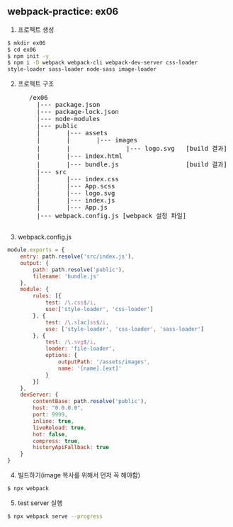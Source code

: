 ## webpack-practice: ex06
1. 프로젝트 생성
```bash
$ mkdir ex06
$ cd ex06
$ npm init -y
$ npm i -D webpack webpack-cli webpack-dev-server css-loader 
style-loader sass-loader node-sass image-loader
```

2. 프로젝트 구조
    <pre>
      /ex06
        |--- package.json
        |--- package-lock.json
        |--- node-modules
        |--- public
        |       |--- assets
        |       |       |--- images
        |       |               |--- logo.svg   [build 결과]
        |       |--- index.html
        |       |--- bundle.js                  [build 결과]
        |--- src
        |       |--- index.css
        |       |--- App.scss
        |       |--- logo.svg
        |       |--- index.js
        |       |--- App.js
        |--- webpack.config.js [webpack 설정 파일]
    </pre>
3. webpack.config.js
```javascript
module.exports = {
    entry: path.resolve('src/index.js'),
    output: {
        path: path.resolve('public'),
        filename: 'bundle.js'
    },
    module: {
        rules: [{
            test: /\.css$/i,
            use:['style-loader', 'css-loader']
        }, {
            test: /\.s[ac]ss$/i,
            use: ['style-loader', 'css-loader', 'sass-loader']
        }, {
            test: /\.svg$/i,
            loader: 'file-loader',
            options: {
                outputPath: '/assets/images',
                name: '[name].[ext]'
            }
        }]
    },
    devServer: {
        contentBase: path.resolve('public'),
        host: "0.0.0.0",
        port: 9999,
        inline: true,
        liveReload: true,
        hot: false,
        compress: true,
        historyApiFallback: true
    }
}
```

4. 빌드하기(image 복사를 위해서 먼저 꼭 해야함)
```bash
$ npx webpack
```

5. test server 실행
```bash
$ npx webpack serve --progress
```
